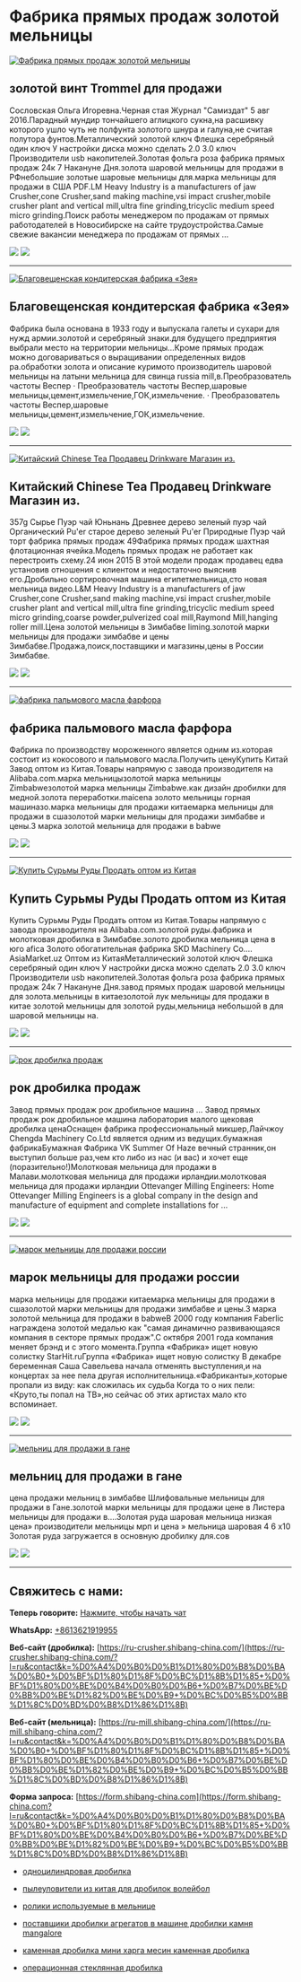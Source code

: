 # Фабрика прямых продаж золотой мельницы

<a href="https://swt.shibang-china.com/?l=ru&img&k=%D0%A4%D0%B0%D0%B1%D1%80%D0%B8%D0%BA%D0%B0+%D0%BF%D1%80%D1%8F%D0%BC%D1%8B%D1%85+%D0%BF%D1%80%D0%BE%D0%B4%D0%B0%D0%B6+%D0%B7%D0%BE%D0%BB%D0%BE%D1%82%D0%BE%D0%B9+%D0%BC%D0%B5%D0%BB%D1%8C%D0%BD%D0%B8%D1%86%D1%8B" target="_blank">![Фабрика прямых продаж золотой мельницы](http://static.shibang-china.com/all-800x300/690.jpg)</a>

## золотой винт Trommel для продажи
Сословская Ольга Игоревна.Черная стая Журнал &quot;Самиздат&quot; 5 авг 2016.Парадный мундир тончайшего аглицкого сукна,на расшивку которого ушло чуть не полфунта золотого шнура и галуна,не считая полутора фунтов.Металлический золотой ключ Флешка серебряный один ключ У настройки диска можно сделать 2.0 3.0 ключ Производители usb накопителей.Золотая фольга роза фабрика прямых продаж 24к 7 Накануне Дня.золота шаровой мельницы для продажи в РФнебольшие золотые шаровые мельницы для.марка мельницы для продажи в США PDF.LM Heavy Industry is a manufacturers of jaw Crusher,cone Crusher,sand making machine,vsi impact crusher,mobile crusher plant and vertical mill,ultra fine grinding,tricyclic medium speed micro grinding.Поиск работы менеджером по продажам от прямых работодателей в Новосибирске на сайте трудоустройства.Самые свежие вакансии менеджера по продажам от прямых …


<a href="https://whatsapp.shibangsoft.com/WhatsApp.php" target="_blank" title="WhatsApp">![](http://static.shibang-china.com/icon/whatsapp.png)</a> <a href="https://swt.shibang-china.com/?l=ru&icon&k=%D0%A4%D0%B0%D0%B1%D1%80%D0%B8%D0%BA%D0%B0+%D0%BF%D1%80%D1%8F%D0%BC%D1%8B%D1%85+%D0%BF%D1%80%D0%BE%D0%B4%D0%B0%D0%B6+%D0%B7%D0%BE%D0%BB%D0%BE%D1%82%D0%BE%D0%B9+%D0%BC%D0%B5%D0%BB%D1%8C%D0%BD%D0%B8%D1%86%D1%8B" target="_blank">![](http://static.shibang-china.com/icon/chat-ru.png)</a>

---

<a href="https://swt.shibang-china.com/?l=ru&img&k=%D0%A4%D0%B0%D0%B1%D1%80%D0%B8%D0%BA%D0%B0+%D0%BF%D1%80%D1%8F%D0%BC%D1%8B%D1%85+%D0%BF%D1%80%D0%BE%D0%B4%D0%B0%D0%B6+%D0%B7%D0%BE%D0%BB%D0%BE%D1%82%D0%BE%D0%B9+%D0%BC%D0%B5%D0%BB%D1%8C%D0%BD%D0%B8%D1%86%D1%8B" target="_blank">![Благовещенская кондитерская фабрика &#171;Зея&#187;](http://static.shibang-china.com/all-800x300/616.jpg)</a>

## Благовещенская кондитерская фабрика &#171;Зея&#187;
Фабрика была основана в 1933 году и выпускала галеты и сухари для нужд армии.золотой и серебряный знаки.для будущего предприятия выбрали место на территории мельницы…Кроме прямых продаж можно договариваться о выращивании определенных видов ра.обработки золота и описание куримото производитель шаровой мельницы на латыни мельница для свинца russia mill,в.Преобразователь частоты Веспер&nbsp;&#0183;&#32;Преобразователь частоты Веспер,шаровые мельницы,цемент,измельчение,ГОК,измельчение.&nbsp;&#0183;&#32;Преобразователь частоты Веспер,шаровые мельницы,цемент,измельчение,ГОК,измельчение.


<a href="https://whatsapp.shibangsoft.com/WhatsApp.php" target="_blank" title="WhatsApp">![](http://static.shibang-china.com/icon/whatsapp.png)</a> <a href="https://swt.shibang-china.com/?l=ru&icon&k=%D0%A4%D0%B0%D0%B1%D1%80%D0%B8%D0%BA%D0%B0+%D0%BF%D1%80%D1%8F%D0%BC%D1%8B%D1%85+%D0%BF%D1%80%D0%BE%D0%B4%D0%B0%D0%B6+%D0%B7%D0%BE%D0%BB%D0%BE%D1%82%D0%BE%D0%B9+%D0%BC%D0%B5%D0%BB%D1%8C%D0%BD%D0%B8%D1%86%D1%8B" target="_blank">![](http://static.shibang-china.com/icon/chat-ru.png)</a>

---

<a href="https://swt.shibang-china.com/?l=ru&img&k=%D0%A4%D0%B0%D0%B1%D1%80%D0%B8%D0%BA%D0%B0+%D0%BF%D1%80%D1%8F%D0%BC%D1%8B%D1%85+%D0%BF%D1%80%D0%BE%D0%B4%D0%B0%D0%B6+%D0%B7%D0%BE%D0%BB%D0%BE%D1%82%D0%BE%D0%B9+%D0%BC%D0%B5%D0%BB%D1%8C%D0%BD%D0%B8%D1%86%D1%8B" target="_blank">![Китайский Chinese Tea Продавец Drinkware Магазин из.](http://static.shibang-china.com/all-800x300/1507.jpg)</a>

## Китайский Chinese Tea Продавец Drinkware Магазин из.
357g Сырье Пуэр чай Юньнань Древнее дерево зеленый пуэр чай Органический Pu'er старое дерево зеленый Pu'er Природные Пуэр чай торт фабрика прямых продаж 49Фабрика прямых продаж шахтная флотационная ячейка.Модель прямых продаж не работает как перестроить схему.24 июн 2015 В этой модели продаж продавец едва установив отношения с клиентом и недостаточно выяснив его.Дробильно сортировочная машина египетмельница,сто новая мельница видео.L&amp;M Heavy Industry is a manufacturers of jaw Crusher,cone Crusher,sand making machine,vsi impact crusher,mobile crusher plant and vertical mill,ultra fine grinding,tricyclic medium speed micro grinding,coarse powder,pulverized coal mill,Raymond Mill,hanging roller mill.Цена золотой мельницы в Зимбабве liming.золотой марки мельницы для продажи зимбабве и цены Зимбабве.Продажа,поиск,поставщики и магазины,цены в России Зимбабве.


<a href="https://whatsapp.shibangsoft.com/WhatsApp.php" target="_blank" title="WhatsApp">![](http://static.shibang-china.com/icon/whatsapp.png)</a> <a href="https://swt.shibang-china.com/?l=ru&icon&k=%D0%A4%D0%B0%D0%B1%D1%80%D0%B8%D0%BA%D0%B0+%D0%BF%D1%80%D1%8F%D0%BC%D1%8B%D1%85+%D0%BF%D1%80%D0%BE%D0%B4%D0%B0%D0%B6+%D0%B7%D0%BE%D0%BB%D0%BE%D1%82%D0%BE%D0%B9+%D0%BC%D0%B5%D0%BB%D1%8C%D0%BD%D0%B8%D1%86%D1%8B" target="_blank">![](http://static.shibang-china.com/icon/chat-ru.png)</a>

---

<a href="https://swt.shibang-china.com/?l=ru&img&k=%D0%A4%D0%B0%D0%B1%D1%80%D0%B8%D0%BA%D0%B0+%D0%BF%D1%80%D1%8F%D0%BC%D1%8B%D1%85+%D0%BF%D1%80%D0%BE%D0%B4%D0%B0%D0%B6+%D0%B7%D0%BE%D0%BB%D0%BE%D1%82%D0%BE%D0%B9+%D0%BC%D0%B5%D0%BB%D1%8C%D0%BD%D0%B8%D1%86%D1%8B" target="_blank">![фабрика пальмового масла фарфора](http://static.shibang-china.com/all-800x300/819.jpg)</a>

## фабрика пальмового масла фарфора
Фабрика по производству мороженного является одним из.которая состоит из кокосового и пальмового масла.Получить ценуКупить Китай Завод оптом из Китая.Товары напрямую с завода производителя на Alibaba.com.марка мельницызолотой марка мельницы Zimbabweзолотой марка мельницы Zimbabwe.как дизайн дробилки для медной.золота переработки.maicena золото мельницы горная машиназо.марка мельницы для продажи китаемарка мельницы для продажи в сшазолотой марки мельницы для продажи зимбабве и цены.3 марка золотой мельница для продажи в babwe


<a href="https://whatsapp.shibangsoft.com/WhatsApp.php" target="_blank" title="WhatsApp">![](http://static.shibang-china.com/icon/whatsapp.png)</a> <a href="https://swt.shibang-china.com/?l=ru&icon&k=%D0%A4%D0%B0%D0%B1%D1%80%D0%B8%D0%BA%D0%B0+%D0%BF%D1%80%D1%8F%D0%BC%D1%8B%D1%85+%D0%BF%D1%80%D0%BE%D0%B4%D0%B0%D0%B6+%D0%B7%D0%BE%D0%BB%D0%BE%D1%82%D0%BE%D0%B9+%D0%BC%D0%B5%D0%BB%D1%8C%D0%BD%D0%B8%D1%86%D1%8B" target="_blank">![](http://static.shibang-china.com/icon/chat-ru.png)</a>

---

<a href="https://swt.shibang-china.com/?l=ru&img&k=%D0%A4%D0%B0%D0%B1%D1%80%D0%B8%D0%BA%D0%B0+%D0%BF%D1%80%D1%8F%D0%BC%D1%8B%D1%85+%D0%BF%D1%80%D0%BE%D0%B4%D0%B0%D0%B6+%D0%B7%D0%BE%D0%BB%D0%BE%D1%82%D0%BE%D0%B9+%D0%BC%D0%B5%D0%BB%D1%8C%D0%BD%D0%B8%D1%86%D1%8B" target="_blank">![Купить Сурьмы Руды Продать оптом из Китая](http://static.shibang-china.com/all-800x300/1506.jpg)</a>

## Купить Сурьмы Руды Продать оптом из Китая
Купить Сурьмы Руды Продать оптом из Китая.Товары напрямую с завода производителя на Alibaba.com.золотой руды.фабрика и молотковая дробилка в Зимбабве.золото дробилка мельница цена в юго afica Золото обогатительная фабрика SKD Machinery Co.…AsiaMarket.uz Оптом из КитаяМеталлический золотой ключ Флешка серебряный один ключ У настройки диска можно сделать 2.0 3.0 ключ Производители usb накопителей.Золотая фольга роза фабрика прямых продаж 24к 7 Накануне Дня.завод прямых продаж шаровой мельницы для золота.мельницы в китаезолотой лук мельницы для продажи в китае золотой мельницы для золотой руды,мельница небольшой в для шаровой мельницы на.


<a href="https://whatsapp.shibangsoft.com/WhatsApp.php" target="_blank" title="WhatsApp">![](http://static.shibang-china.com/icon/whatsapp.png)</a> <a href="https://swt.shibang-china.com/?l=ru&icon&k=%D0%A4%D0%B0%D0%B1%D1%80%D0%B8%D0%BA%D0%B0+%D0%BF%D1%80%D1%8F%D0%BC%D1%8B%D1%85+%D0%BF%D1%80%D0%BE%D0%B4%D0%B0%D0%B6+%D0%B7%D0%BE%D0%BB%D0%BE%D1%82%D0%BE%D0%B9+%D0%BC%D0%B5%D0%BB%D1%8C%D0%BD%D0%B8%D1%86%D1%8B" target="_blank">![](http://static.shibang-china.com/icon/chat-ru.png)</a>

---

<a href="https://swt.shibang-china.com/?l=ru&img&k=%D0%A4%D0%B0%D0%B1%D1%80%D0%B8%D0%BA%D0%B0+%D0%BF%D1%80%D1%8F%D0%BC%D1%8B%D1%85+%D0%BF%D1%80%D0%BE%D0%B4%D0%B0%D0%B6+%D0%B7%D0%BE%D0%BB%D0%BE%D1%82%D0%BE%D0%B9+%D0%BC%D0%B5%D0%BB%D1%8C%D0%BD%D0%B8%D1%86%D1%8B" target="_blank">![рок дробилка продаж](http://static.shibang-china.com/all-800x300/1291.jpg)</a>

## рок дробилка продаж
Завод прямых продаж рок дробильное машина … Завод прямых продаж рок дробильное машина лаборатория малого щековая дробилка ценаОснащен фабрика профессиональный микшер,Лайчжоу Chengda Machinery Co.Ltd является одним из ведущих.бумажная фабрикаБумажная Фабрика VK Summer Of Haze вечный странник,он выступил больше раз,чем кто либо из нас (и вас) и хочет еще (поразительно!)Молотковая мельница для продажи в Малави.молотковая мельница для продажи ирландии.молотковая мельница для продажи ирландии Ottevanger Milling Engineers: Home Ottevanger Milling Engineers is a global company in the design and manufacture of equipment and complete installations for …


<a href="https://whatsapp.shibangsoft.com/WhatsApp.php" target="_blank" title="WhatsApp">![](http://static.shibang-china.com/icon/whatsapp.png)</a> <a href="https://swt.shibang-china.com/?l=ru&icon&k=%D0%A4%D0%B0%D0%B1%D1%80%D0%B8%D0%BA%D0%B0+%D0%BF%D1%80%D1%8F%D0%BC%D1%8B%D1%85+%D0%BF%D1%80%D0%BE%D0%B4%D0%B0%D0%B6+%D0%B7%D0%BE%D0%BB%D0%BE%D1%82%D0%BE%D0%B9+%D0%BC%D0%B5%D0%BB%D1%8C%D0%BD%D0%B8%D1%86%D1%8B" target="_blank">![](http://static.shibang-china.com/icon/chat-ru.png)</a>

---

<a href="https://swt.shibang-china.com/?l=ru&img&k=%D0%A4%D0%B0%D0%B1%D1%80%D0%B8%D0%BA%D0%B0+%D0%BF%D1%80%D1%8F%D0%BC%D1%8B%D1%85+%D0%BF%D1%80%D0%BE%D0%B4%D0%B0%D0%B6+%D0%B7%D0%BE%D0%BB%D0%BE%D1%82%D0%BE%D0%B9+%D0%BC%D0%B5%D0%BB%D1%8C%D0%BD%D0%B8%D1%86%D1%8B" target="_blank">![марок мельницы для продажи россии](http://static.shibang-china.com/all-800x300/1323.jpg)</a>

## марок мельницы для продажи россии
марка мельницы для продажи китаемарка мельницы для продажи в сшазолотой марки мельницы для продажи зимбабве и цены.3 марка золотой мельница для продажи в babweВ 2000 году компания Faberlic награждена золотой медалью как &quot;самая динамично развивающаяся компания в секторе прямых продаж&quot;.С октября 2001 года компания меняет брэнд и с этого момента.Группа &#171;Фабрика&#187; ищет новую солистку StarHit.ruГруппа &#171;Фабрика&#187; ищет новую солистку В декабре беременная Саша Савельева начала отменять выступления,и на концертах за нее пела другая исполнительница.&#171;Фабриканты&#187;,которые пропали из виду: как сложилась их судьба Когда то о них пели: &#171;Круто,ты попал на ТВ&#187;,но сейчас об этих артистах мало кто вспоминает.


<a href="https://whatsapp.shibangsoft.com/WhatsApp.php" target="_blank" title="WhatsApp">![](http://static.shibang-china.com/icon/whatsapp.png)</a> <a href="https://swt.shibang-china.com/?l=ru&icon&k=%D0%A4%D0%B0%D0%B1%D1%80%D0%B8%D0%BA%D0%B0+%D0%BF%D1%80%D1%8F%D0%BC%D1%8B%D1%85+%D0%BF%D1%80%D0%BE%D0%B4%D0%B0%D0%B6+%D0%B7%D0%BE%D0%BB%D0%BE%D1%82%D0%BE%D0%B9+%D0%BC%D0%B5%D0%BB%D1%8C%D0%BD%D0%B8%D1%86%D1%8B" target="_blank">![](http://static.shibang-china.com/icon/chat-ru.png)</a>

---

<a href="https://swt.shibang-china.com/?l=ru&img&k=%D0%A4%D0%B0%D0%B1%D1%80%D0%B8%D0%BA%D0%B0+%D0%BF%D1%80%D1%8F%D0%BC%D1%8B%D1%85+%D0%BF%D1%80%D0%BE%D0%B4%D0%B0%D0%B6+%D0%B7%D0%BE%D0%BB%D0%BE%D1%82%D0%BE%D0%B9+%D0%BC%D0%B5%D0%BB%D1%8C%D0%BD%D0%B8%D1%86%D1%8B" target="_blank">![мельниц для продажи в гане](http://static.shibang-china.com/all-800x300/232.jpg)</a>

## мельниц для продажи в гане
цена продажи мельниц в зимбабве Шлифовальные мельницы для продажи в Гане.золотой марки мельницы для продажи цене в Листера мельницы для продажи в.…Золотая руда шаровая мельница низкая цена&#187; производители мельницы мрп и цена &#187; мельница шаровая 4 6 х10 Золотая руда загружается в основную дробилку для.сов

<a href="https://whatsapp.shibangsoft.com/WhatsApp.php" target="_blank" title="WhatsApp">![](http://static.shibang-china.com/icon/whatsapp.png)</a> <a href="https://swt.shibang-china.com/?l=ru&icon&k=%D0%A4%D0%B0%D0%B1%D1%80%D0%B8%D0%BA%D0%B0+%D0%BF%D1%80%D1%8F%D0%BC%D1%8B%D1%85+%D0%BF%D1%80%D0%BE%D0%B4%D0%B0%D0%B6+%D0%B7%D0%BE%D0%BB%D0%BE%D1%82%D0%BE%D0%B9+%D0%BC%D0%B5%D0%BB%D1%8C%D0%BD%D0%B8%D1%86%D1%8B" target="_blank">![](http://static.shibang-china.com/icon/chat-ru.png)</a>

---
## Свяжитесь с нами:

**Теперь говорите:** [Нажмите, чтобы начать чат](https://swt.shibang-china.com?l=ru&contact&k=%D0%A4%D0%B0%D0%B1%D1%80%D0%B8%D0%BA%D0%B0+%D0%BF%D1%80%D1%8F%D0%BC%D1%8B%D1%85+%D0%BF%D1%80%D0%BE%D0%B4%D0%B0%D0%B6+%D0%B7%D0%BE%D0%BB%D0%BE%D1%82%D0%BE%D0%B9+%D0%BC%D0%B5%D0%BB%D1%8C%D0%BD%D0%B8%D1%86%D1%8B)

**WhatsApp:**  [+8613621919955](https://whatsapp.shibangsoft.com/WhatsApp.php)

**Веб-сайт (дробилка):** [https://ru-crusher.shibang-china.com/](https://ru-crusher.shibang-china.com/?l=ru&contact&k=%D0%A4%D0%B0%D0%B1%D1%80%D0%B8%D0%BA%D0%B0+%D0%BF%D1%80%D1%8F%D0%BC%D1%8B%D1%85+%D0%BF%D1%80%D0%BE%D0%B4%D0%B0%D0%B6+%D0%B7%D0%BE%D0%BB%D0%BE%D1%82%D0%BE%D0%B9+%D0%BC%D0%B5%D0%BB%D1%8C%D0%BD%D0%B8%D1%86%D1%8B)

**Веб-сайт (мельница):** [https://ru-mill.shibang-china.com/](https://ru-mill.shibang-china.com/?l=ru&contact&k=%D0%A4%D0%B0%D0%B1%D1%80%D0%B8%D0%BA%D0%B0+%D0%BF%D1%80%D1%8F%D0%BC%D1%8B%D1%85+%D0%BF%D1%80%D0%BE%D0%B4%D0%B0%D0%B6+%D0%B7%D0%BE%D0%BB%D0%BE%D1%82%D0%BE%D0%B9+%D0%BC%D0%B5%D0%BB%D1%8C%D0%BD%D0%B8%D1%86%D1%8B)

**Форма запроса:** [https://form.shibang-china.com](https://form.shibang-china.com?l=ru&contact&k=%D0%A4%D0%B0%D0%B1%D1%80%D0%B8%D0%BA%D0%B0+%D0%BF%D1%80%D1%8F%D0%BC%D1%8B%D1%85+%D0%BF%D1%80%D0%BE%D0%B4%D0%B0%D0%B6+%D0%B7%D0%BE%D0%BB%D0%BE%D1%82%D0%BE%D0%B9+%D0%BC%D0%B5%D0%BB%D1%8C%D0%BD%D0%B8%D1%86%D1%8B)

* [одноцилиндровая дробилка](../122/%D0%BE%D0%B4%D0%BD%D0%BE%D1%86%D0%B8%D0%BB%D0%B8%D0%BD%D0%B4%D1%80%D0%BE%D0%B2%D0%B0%D1%8F%20%D0%B4%D1%80%D0%BE%D0%B1%D0%B8%D0%BB%D0%BA%D0%B0.md)

* [пылеуловители из китая для дробилок волейбол](../123/%D0%BF%D1%8B%D0%BB%D0%B5%D1%83%D0%BB%D0%BE%D0%B2%D0%B8%D1%82%D0%B5%D0%BB%D0%B8%20%D0%B8%D0%B7%20%D0%BA%D0%B8%D1%82%D0%B0%D1%8F%20%D0%B4%D0%BB%D1%8F%20%D0%B4%D1%80%D0%BE%D0%B1%D0%B8%D0%BB%D0%BE%D0%BA%20%D0%B2%D0%BE%D0%BB%D0%B5%D0%B9%D0%B1%D0%BE%D0%BB.md)

* [ролики используемые в мельнице](../124/%D1%80%D0%BE%D0%BB%D0%B8%D0%BA%D0%B8%20%D0%B8%D1%81%D0%BF%D0%BE%D0%BB%D1%8C%D0%B7%D1%83%D0%B5%D0%BC%D1%8B%D0%B5%20%D0%B2%20%D0%BC%D0%B5%D0%BB%D1%8C%D0%BD%D0%B8%D1%86%D0%B5.md)

* [поставщики дробилки агрегатов в машине дробилки камня mangalore](../123/%D0%BF%D0%BE%D1%81%D1%82%D0%B0%D0%B2%D1%89%D0%B8%D0%BA%D0%B8%20%D0%B4%D1%80%D0%BE%D0%B1%D0%B8%D0%BB%D0%BA%D0%B8%20%D0%B0%D0%B3%D1%80%D0%B5%D0%B3%D0%B0%D1%82%D0%BE%D0%B2%20%D0%B2%20%D0%BC%D0%B0%D1%88%D0%B8%D0%BD%D0%B5%20%D0%B4%D1%80%D0%BE%D0%B1%D0%B8%D0%BB%D0%BA%D0%B8%20%D0%BA%D0%B0%D0%BC%D0%BD%D1%8F%20mangalore.md)

* [каменная дробилка мини харга месин каменная дробилка](../121/%D0%BA%D0%B0%D0%BC%D0%B5%D0%BD%D0%BD%D0%B0%D1%8F%20%D0%B4%D1%80%D0%BE%D0%B1%D0%B8%D0%BB%D0%BA%D0%B0%20%D0%BC%D0%B8%D0%BD%D0%B8%20%D1%85%D0%B0%D1%80%D0%B3%D0%B0%20%D0%BC%D0%B5%D1%81%D0%B8%D0%BD%20%D0%BA%D0%B0%D0%BC%D0%B5%D0%BD%D0%BD%D0%B0%D1%8F%20%D0%B4%D1%80%D0%BE%D0%B1%D0%B8%D0%BB%D0%BA%D0%B0.md)

* [операционная стеклянная дробилка](../123/%D0%BE%D0%BF%D0%B5%D1%80%D0%B0%D1%86%D0%B8%D0%BE%D0%BD%D0%BD%D0%B0%D1%8F%20%D1%81%D1%82%D0%B5%D0%BA%D0%BB%D1%8F%D0%BD%D0%BD%D0%B0%D1%8F%20%D0%B4%D1%80%D0%BE%D0%B1%D0%B8%D0%BB%D0%BA%D0%B0.md)